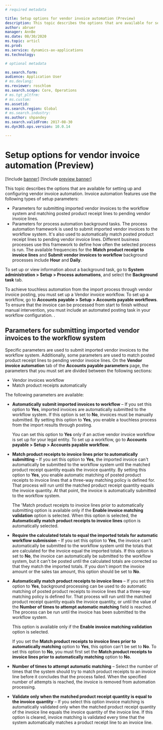 ```yaml
---
# required metadata

title: Setup options for vendor invoice automation (Preview)
description: This topic describes the options that are available for setting up and configuring vendor invoice automation.
author: abruer
manager: AnnBe
ms.date: 08/30/2020
ms.topic: articl
ms.prod: 
ms.service: dynamics-ax-applications
ms.technology: 

# optional metadata

ms.search.form:  
audience: Application User
# ms.devlang: 
ms.reviewer: roschlom
ms.search.scope: Core, Operations
# ms.tgt_pltfrm: 
# ms.custom: 
ms.assetid: 
ms.search.region: Global
# ms.search.industry: 
ms.author: shpandey
ms.search.validFrom: 2017-08-30
ms.dyn365.ops.version: 10.0.14

---
```


# Setup options for vendor invoice automation (Preview)

[!include [banner](../includes/banner.md)]
[!include [preview banner](../includes/preview-banner.md)]

This topic describes the options that are available for setting up and configuring vendor invoice automation. Invoice automation features use the following types of setup parameters:

- Parameters for submitting imported vendor invoices to the workflow system and matching posted product receipt lines to pending vendor invoice lines.
- Parameters for process automation background tasks. The process automation framework is used to submit imported vendor invoices to the workflow system. It's also used to automatically match posted product receipt lines to pending vendor invoice lines. Different business processes use this framework to define how often the selected process is run. The available frequencies for the **Match product receipt to invoice lines** and **Submit vendor invoices to workflow** background processes include **Hour** and **Daily**.

To set up or view information about a background task, go to **System administration \> Setup \> Process automations**, and select the **Background task** tab.

To achieve touchless automation from the import process through vendor invoice posting, you must set up a Vendor invoice workflow. To set up a workflow, go to **Accounts payable > Setup > Accounts payable workflows**. To ensure that the invoice can be processed from start to finish without manual intervention, you must include an automated posting task in your workflow configuration. .

## Parameters for submitting imported vendor invoices to the workflow system

Specific parameters are used to submit imported vendor invoices to the workflow system. Additionally, some parameters are used to match posted product receipt lines to pending vendor invoice lines. On the **Vendor invoice automation** tab of the **Accounts payable parameters** page, the parameters that you must set are divided between the following sections:

- Vendor invoices workflow
- Match product receipts automatically

The following parameters are available:

- **Automatically submit imported invoices to workflow** – If you set this option to **Yes**, imported invoices are automatically submitted to the workflow system. If this option is set to **No**, invoices must be manually submitted. By setting this option to **Yes**, you enable a touchless process from the import results through posting.

    You can set this option to **Yes** only if an active vendor invoice workflow is set up for your legal entity. To set up a workflow, go to **Accounts payable \> Setup \> Accounts payable workflow**.

- **Match product receipts to invoice lines prior to automatically submitting** – If you set this option to **Yes**, the imported invoice can't automatically be submitted to the workflow system until the matched product receipt quantity equals the invoice quantity. By setting this option to **Yes**, you enable automatic matching of posted product receipts to invoice lines that a three-way matching policy is defined for. That process will run until the matched product receipt quantity equals the invoice quantity. At that point, the invoice is automatically submitted to the workflow system.

    The 'Match product receipts to invoice lines prior to automatically submitting option is available only if the **Enable invoice matching validation** option is selected. When this option is selected, the **Automatically match product receipts to invoice lines** option is automatically selected.

- **Require the calculated totals to equal the imported totals for automatic workflow submission** – If you set this option to **Yes**, the invoice can't automatically be submitted to the workflow system until the totals that are calculated for the invoice equal the imported totals. If this option is set to **No**, the invoice can automatically be submitted to the workflow system, but it can't be posted until the calculated totals are corrected so that they match the imported totals. If you don't import the invoice amount or the sales tax amount, this option should be set to **No**.
- **Automatically match product receipts to invoice lines** – If you set this option to **Yes**, background processing can be used to do automatic matching of posted product receipts to invoice lines that a three-way matching policy is defined for. That process will run until the matched product receipt quantity equals the invoice quantity, or until the value of the **Number of times to attempt automatic matching** field is reached. The process can be run until the invoice has been submitted to the workflow system.

    This option is available only if the **Enable invoice matching validation** option is selected.

    If you set the **Match product receipts to invoice lines prior to automatically matching** option to **Yes**, this option can't be set to **No**. To set this option to **No**, you must first set the **Match product receipts to invoice lines prior to automatically matching** option to **No**.

- **Number of times to attempt automatic matching** – Select the number of times that the system should try to match product receipts to an invoice line before it concludes that the process failed. When the specified number of attempts is reached, the invoice is removed from automation processing.
- **Validate only when the matched product receipt quantity is equal to the invoice quantity** – If you select this option invoice matching is automatically validated only when the matched product receipt quantity of the invoice line equals the invoice quantity of the invoice line. If this option is cleared, invoice matching is validated every time that the system automatically matches a product receipt line to an invoice line.
